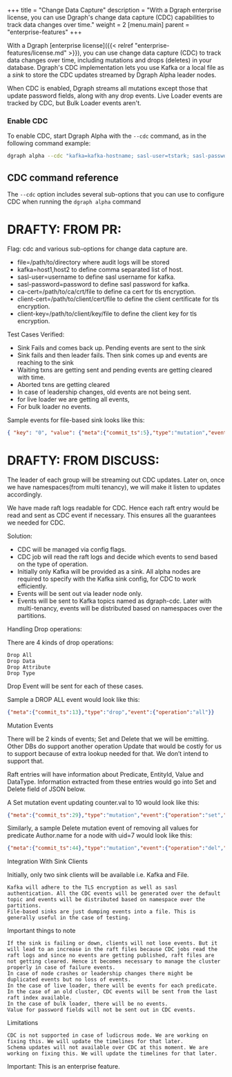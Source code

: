 +++
title = "Change Data Capture"
description = "With a Dgraph enterprise license, you can use Dgraph's change data capture (CDC) capabilities to track data changes over time."
weight = 2
[menu.main]
    parent = "enterprise-features"
+++

With a Dgraph [enterprise license]({{< relref "enterprise-features/license.md" >}}),
you can use change data capture (CDC) to track data changes over time, including
mutations and drops (deletes) in your database. Dgraph's CDC implementation lets
you use Kafka or a local file as a *sink* to store the CDC updates streamed by
Dgraph Alpha leader nodes. 

When CDC is enabled, Dgraph streams all mutations except those that update
password fields, along with any drop events. Live Loader events are tracked by
CDC, but Bulk Loader events aren't.

### Enable CDC

To enable CDC, start Dgraph Alpha with the `--cdc` command, as in the following
command example:

```bash
dgraph alpha --cdc "kafka=kafka-hostname; sasl-user=tstark; sasl-password=m3Ta11ic"
```

## CDC command reference

The `--cdc` option includes several sub-options that you can use to configure
CDC when running the `dgraph alpha` command



# DRAFTY: FROM PR:

Flag: cdc and various sub-options for change data capture are.

- file=/path/to/directory where audit logs will be stored
- kafka=host1,host2 to define comma separated list of host.
- sasl-user=username to define sasl username for kafka.
- sasl-password=password to define sasl password for kafka.
- ca-cert=/path/to/ca/crt/file to define ca cert for tls encryption.
- client-cert=/path/to/client/cert/file to define the client certificate for tls encryption.
- client-key=/path/to/client/key/file to define the client key for tls encryption.

Test Cases Verified:

- Sink Fails and comes back up. Pending events are sent to the sink
- Sink fails and then leader fails. Then sink comes up and events are reaching to the sink
- Waiting txns are getting sent and pending events are getting cleared with time.
- Aborted txns are getting cleared
- In case of leadership changes, old events are not being sent.
- for live loader we are getting all events,
- For bulk loader no events.

Sample events for file-based sink looks like this:

```json
{ "key": "0", "value": {"meta":{"commit_ts":5},"type":"mutation","event":{"operation":"set","uid":2,"attr":"counter.val","value":1,"value_type":"int"}}}
```

# DRAFTY: FROM DISCUSS:

The leader of each group will be streaming out CDC updates. Later on, once we have namespaces(from multi tenancy), we will make it listen to updates accordingly.

We have made raft logs readable for CDC. Hence each raft entry would be read and sent as CDC event if necessary. This ensures all the guarantees we needed for CDC.

Solution:

* CDC will be managed via config flags.
* CDC job will read the raft logs and decide which events to send based on the type of operation.
* Initially only Kafka will be provided as a sink. All alpha nodes are required to specify with the Kafka sink config, for CDC to work efficiently.
* Events will be sent out via leader node only.
* Events will be sent to Kafka topics named as dgraph-cdc. Later with multi-tenancy, events will be distributed based on namespaces over the partitions.

Handling Drop operations:

There are 4 kinds of drop operations:

    Drop All
    Drop Data
    Drop Attribute
    Drop Type

Drop Event will be sent for each of these cases.

Sample a DROP ALL event would look like this:

```json
{"meta":{"commit_ts":13},"type":"drop","event":{"operation":"all"}}
```

Mutation Events

There will be 2 kinds of events; Set and Delete that we will be emitting. Other DBs do support another operation Update that would be costly for us to support because of extra lookup needed for that. We don’t intend to support that.

Raft entries will have information about Predicate, EntityId, Value and DataType. Information extracted from these entries would go into Set and Delete field of JSON below.

A Set mutation event updating counter.val to 10 would look like this:

```json
{"meta":{"commit_ts":29},"type":"mutation","event":{"operation":"set","uid":3,"attr":"counter.val","value":10,"value_type":"int"}}
```

Similarly, a sample Delete mutation event of removing all values for predicate Author.name for a node with uid=7 would look like this:

```json
{"meta":{"commit_ts":44},"type":"mutation","event":{"operation":"del","uid":7,"attr":"Author.name","value":"_STAR_ALL","value_type":"default"}}
```

Integration With Sink Clients

Initially, only two sink clients will be available i.e. Kafka and File.

    Kafka will adhere to the TLS encryption as well as sasl authentication. All the CDC events will be generated over the default topic and events will be distributed based on namespace over the partitions.
    File-based sinks are just dumping events into a file. This is generally useful in the case of testing.

Important things to note

    If the sink is failing or down, clients will not lose events. But it will lead to an increase in the raft files because CDC jobs read the raft logs and since no events are getting published, raft files are not getting cleared. Hence it becomes necessary to manage the cluster properly in case of failure events.
    In case of node crashes or leadership changes there might be duplicated events but no loss of events.
    In the case of live loader, there will be events for each predicate.
    In the case of an old cluster, CDC events will be sent from the last raft index available.
    In the case of bulk loader, there will be no events.
    Value for password fields will not be sent out in CDC events.

Limitations

    CDC is not supported in case of ludicrous mode. We are working on fixing this. We will update the timelines for that later.
    Schema updates will not available over CDC at this moment. We are working on fixing this. We will update the timelines for that later.

Important: This is an enterprise feature.
